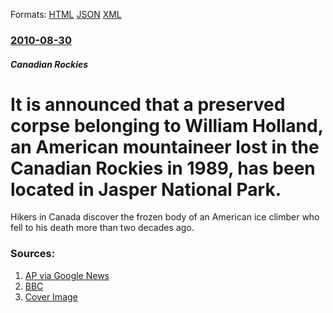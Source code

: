 
Formats: [HTML](/news/2010/08/30/it-is-announced-that-a-preserved-corpse-belonging-to-william-holland-an-american-mountaineer-lost-in-the-canadian-rockies-in-1989-has-been.html)  [JSON](/news/2010/08/30/it-is-announced-that-a-preserved-corpse-belonging-to-william-holland-an-american-mountaineer-lost-in-the-canadian-rockies-in-1989-has-been.json)  [XML](/news/2010/08/30/it-is-announced-that-a-preserved-corpse-belonging-to-william-holland-an-american-mountaineer-lost-in-the-canadian-rockies-in-1989-has-been.xml)  

### [2010-08-30](/news/2010/08/30/index.md)

##### Canadian Rockies
# It is announced that a preserved corpse belonging to William Holland, an American mountaineer lost in the Canadian Rockies in 1989, has been located in Jasper National Park. 

Hikers in Canada discover the frozen body of an American ice climber who fell to his death more than two decades ago.


### Sources:

1. [AP via Google News](http://www.google.com/hostednews/ap/article/ALeqM5gdrkCPfSKwseRHUuw8gCODRms-bQD9HTVV9G0)
2. [BBC](http://www.bbc.co.uk/news/world-us-canada-11134084)
2. [Cover Image](http://www.bbc.co.uk/news/special/2015/newsspec_10857/bbc_news_logo.png?cb=1)
